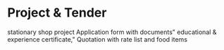 # Project & Tender
stationary shop project
<Tender>
 Application form with documents" educational & experience certificate,"
Quotation with rate list and food items
